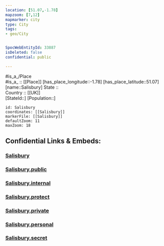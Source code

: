 ```yaml
---
location: [51.07,-1.78] 
mapzoom: [7,12] 
mapmarker: city 
type: City
tags:
- geo/City


SpocWebEntityId: 33887
isDeleted: false
confidential: public

---
```

#is_a_/Place  
#is_a_ :: [[Place]] 
[has_place_longitude::-1.78] 
[has_place_latitude::51.07] 
[name::Salisbury] 
State ::  
Country :: [[UK]]  
[StateId::] 
[Population::] 



```leaflet
id: Salisbury
coordinates: [[Salisbury]] 
markerFile: [[Salisbury]] 
defaultZoom: 11 
maxZoom: 18
```


## Confidential Links & Embeds: 

### [Salisbury](/_Standards/Earth/Continent/Europe/Europe~North/UK/England/Regions~England/South_West_England/Wiltshire/cities~Wiltshire/Salisbury.md) 

### [Salisbury.public](/_public/Earth/Continent/Europe/Europe~North/UK/England/Regions~England/South_West_England/Wiltshire/cities~Wiltshire/Salisbury.public.md) 

### [Salisbury.internal](/_internal/Earth/Continent/Europe/Europe~North/UK/England/Regions~England/South_West_England/Wiltshire/cities~Wiltshire/Salisbury.internal.md) 

### [Salisbury.protect](/_protect/Earth/Continent/Europe/Europe~North/UK/England/Regions~England/South_West_England/Wiltshire/cities~Wiltshire/Salisbury.protect.md) 

### [Salisbury.private](/_private/Earth/Continent/Europe/Europe~North/UK/England/Regions~England/South_West_England/Wiltshire/cities~Wiltshire/Salisbury.private.md) 

### [Salisbury.personal](/_personal/Earth/Continent/Europe/Europe~North/UK/England/Regions~England/South_West_England/Wiltshire/cities~Wiltshire/Salisbury.personal.md) 

### [Salisbury.secret](/_secret/Earth/Continent/Europe/Europe~North/UK/England/Regions~England/South_West_England/Wiltshire/cities~Wiltshire/Salisbury.secret.md)

